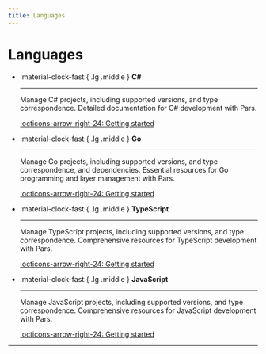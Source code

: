 ```yaml
---
title: Languages
---
```


# Languages

<div class="grid cards" markdown>

-   :material-clock-fast:{ .lg .middle } __C#__

    ---

    Manage C# projects, including supported versions, and type correspondence. Detailed documentation for C# development with Pars.

    [:octicons-arrow-right-24: Getting started](csharp.md)

-   :material-clock-fast:{ .lg .middle } __Go__

    ---

    Manage Go projects, including supported versions, and type correspondence, and dependencies. Essential resources for Go programming and layer management with Pars.

    [:octicons-arrow-right-24: Getting started](go.md)


-   :material-clock-fast:{ .lg .middle } __TypeScript__

    ---
    
    Manage TypeScript projects, including supported versions, and type correspondence. Comprehensive resources for TypeScript development with Pars.

    [:octicons-arrow-right-24: Getting started](typescript.md)

-   :material-clock-fast:{ .lg .middle } __JavaScript__

    ---
    
    Manage JavaScript projects, including supported versions, and type correspondence. Comprehensive resources for JavaScript development with Pars.

    [:octicons-arrow-right-24: Getting started](javascript.md)

</div>

----

